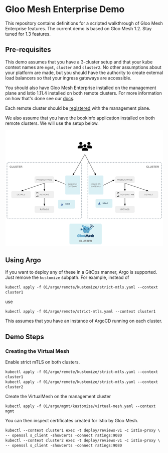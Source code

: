 # Gloo Mesh Enterprise Demo

This repository contains definitions for a scripted walkthrough of Gloo Mesh Enterprise features.  The current demo is based on Gloo Mesh 1.2.  Stay tuned for 1.3 features.

## Pre-requisites
This demo assumes that you have a 3-cluster setup and that your kube context names are `mgmt`, `cluster` and `cluster2`.  No other assumptions about your platform are made, but you should have the authority to create external load balancers so that your ingress gateways are accessible.

You should also have Gloo Mesh Enterprise installed on the management plane and Istio 1.11.4 installed on both remote clusters.  For more information on how that's done see our [docs](https://docs.solo.io/gloo-mesh-enterprise/latest/setup/installation/).

Each remote cluster should be [registered](https://docs.solo.io/gloo-mesh-enterprise/latest/setup/enterprise_cluster_registration/) with the management plane.

We also assume that you have the bookinfo application installed on both remote clusters.  We will use the setup below.

![Gloo Mesh](images/initial-setup.png)

## Using Argo

If you want to deploy any of these in a GitOps manner, Argo is supported.  Just remove the `kustomize` subpath.  For example, instead of 

```
kubectl apply -f 01/argo/remote/kustomize/strict-mtls.yaml --context cluster1
```

use

```
kubectl apply -f 01/argo/remote/strict-mtls.yaml --context cluster1
```

This assumes that you have an instance of ArgoCD running on each cluster.

## Demo Steps

### Creating the Virtual Mesh

Enable strict mTLS on both clusters.

```
kubectl apply -f 01/argo/remote/kustomize/strict-mtls.yaml --context cluster1
kubectl apply -f 01/argo/remote/kustomize/strict-mtls.yaml --context cluster2
```

Create the VirtualMesh on the management cluster

```
kubectl apply -f 01/argo/mgmt/kustomize/virtual-mesh.yaml --context mgmt
```

You can then inspect certificates created for Istio by Gloo Mesh.

```
kubectl --context cluster1 exec -t deploy/reviews-v1 -c istio-proxy \
-- openssl s_client -showcerts -connect ratings:9080
kubectl --context cluster2 exec -t deploy/reviews-v1 -c istio-proxy \
-- openssl s_client -showcerts -connect ratings:9080
```

